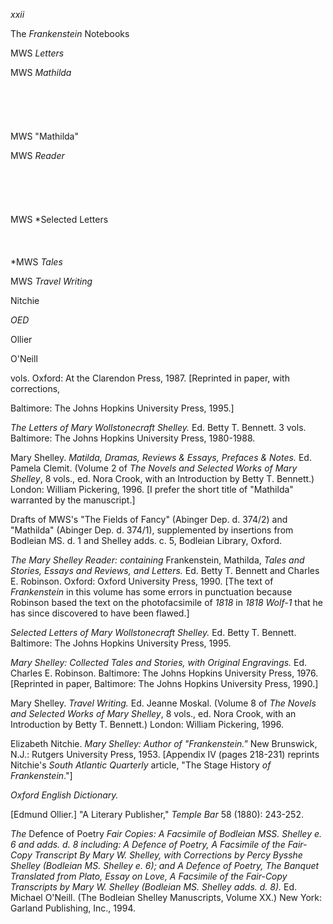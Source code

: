 *xxii*

The *Frankenstein* Notebooks

MWS *Letters*

MWS *Mathilda*\
\
\
\
\
\
MWS "Mathilda"

MWS *Reader*\
\
\
\
\
\
MWS *Selected Letters \
\
\
\
*MWS *Tales*

MWS *Travel Writing*

Nitchie

*OED*

Ollier

O'Neill

vols. Oxford: At the Clarendon Press, 1987. [Reprinted in paper, with
corrections,

Baltimore: The Johns Hopkins University Press, 1995.]

*The Letters of Mary Wollstonecraft Shelley.* Ed. Betty T. Bennett. 3
vols. Baltimore: The Johns Hopkins University Press, 1980-1988.

Mary Shelley. *Matilda, Dramas, Reviews & Essays, Prefaces & Notes.* Ed.
Pamela Clemit. (Volume 2 of *The Novels and Selected Works of Mary
Shelley*, 8 vols., ed. Nora Crook, with an Introduction by Betty T.
Bennett.) London: William Pickering, 1996. [I prefer the short title of
"Mathilda" warranted by the manuscript.]

Drafts of MWS's "The Fields of Fancy" (Abinger Dep. d. 374/2) and
"Mathilda" (Abinger Dep. d. 374/1), supplemented by insertions from
Bodleian MS. d. 1 and Shelley adds. c. 5, Bodleian Library, Oxford.

*The Mary Shelley Reader: containing* Frankenstein, Mathilda, *Tales and
Stories, Essays and Reviews, and Letters.* Ed. Betty T. Bennett and
Charles E. Robinson. Oxford: Oxford University Press, 1990. [The text of
*Frankenstein* in this volume has some errors in punctuation because
Robinson based the text on the photofacsimile of *1818* in *1818 Wolf-1*
that he has since discovered to have been flawed.]

*Selected Letters of Mary Wollstonecraft Shelley.* Ed. Betty T. Bennett.
Baltimore: The Johns Hopkins University Press, 1995.

*Mary Shelley: Collected Tales and Stories, with Original Engravings.*
Ed. Charles E. Robinson. Baltimore: The Johns Hopkins University Press,
1976. [Reprinted in paper, Baltimore: The Johns Hopkins University
Press, 1990.]

Mary Shelley. *Travel Writing.* Ed. Jeanne Moskal. (Volume 8 of *The
Novels and Selected Works of Mary Shelley*, 8 vols., ed. Nora Crook,
with an Introduction by Betty T. Bennett.) London: William Pickering,
1996.

Elizabeth Nitchie. *Mary Shelley: Author of "Frankenstein."* New
Brunswick, N.J.: Rutgers University Press, 1953. [Appendix IV (pages
218-231) reprints Nitchie's *South Atlantic Quarterly* article, "The
Stage History *of Frankenstein*."]

*Oxford English Dictionary.*

[Edmund Ollier.] "A Literary Publisher," *Temple Bar* 58 (1880):
243-252.

*The* Defence of Poetry *Fair Copies: A Facsimile of Bodleian MSS.
Shelley e. 6 and adds. d. 8 including: A Defence of Poetry, A Facsimile
of the Fair-Copy Transcript By Mary W. Shelley, with Corrections by
Percy Bysshe Shelley (Bodleian MS. Shelley e. 6); and A Defence of
Poetry, The Banquet Translated from Plato, Essay on Love, A Facsimile of
the Fair-Copy Transcripts by Mary W. Shelley (Bodleian MS. Shelley adds.
d. 8).* Ed. Michael O'Neill. (The Bodleian Shelley Manuscripts, Volume
XX.) New York: Garland Publishing, Inc., 1994.


